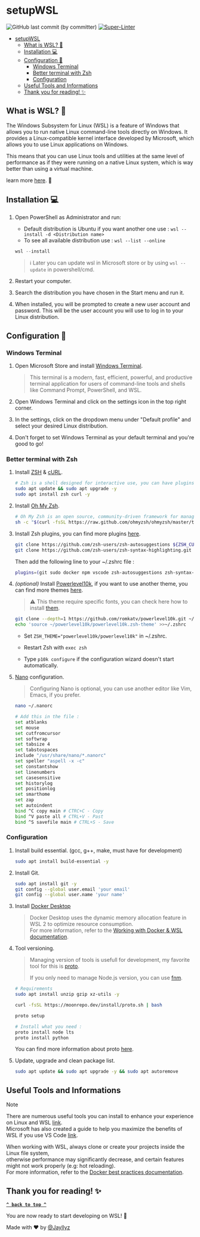 # setupWSL

![GitHub last commit (by committer)](https://img.shields.io/github/last-commit/jayllyz/setupWSL)
[![Super-Linter](https://github.com/jayllyz/setupWSL/actions/workflows/lint.yml/badge.svg)](https://github.com/marketplace/actions/super-linter)

- [setupWSL](#setupwsl)
  - [What is WSL? :thinking:](#what-is-wsl-thinking)
  - [Installation :computer:](#installation-computer)
  - [Configuration :wrench:](#configuration-wrench)
    - [Windows Terminal](#windows-terminal)
    - [Better terminal with Zsh](#better-terminal-with-zsh)
    - [Configuration](#configuration)
  - [Useful Tools and Informations](#useful-tools-and-informations)
  - [Thank you for reading! :sparkles:](#thank-you-for-reading-sparkles)

## What is WSL? :thinking:

The Windows Subsystem for Linux (WSL) is a feature of Windows that allows you to run native Linux command-line tools directly on Windows. It provides a Linux-compatible kernel interface developed by Microsoft, which allows you to use Linux applications on Windows.

This means that you can use Linux tools and utilities at the same level of performance as if they were running on a native Linux system, which is way better than using a virtual machine.

learn more [here](https://learn.microsoft.com/en-us/windows/wsl/about). :book:

## Installation :computer:

1. Open PowerShell as Administrator and run:

   - Default distribution is Ubuntu if you want another one use : `wsl --install -d <Distribution name>`
   - To see all available distribution use : `wsl --list --online`

   ```powershell
   wsl --install
   ```

     > ℹ️ Later you can update wsl in Microsoft store or by using `wsl --update` in powershell/cmd.

2. Restart your computer.

3. Search the distribution you have chosen in the Start menu and run it.

4. When installed, you will be prompted to create a new user account and password. This will be the user account you will use to log in to your Linux distribution.

## Configuration :wrench:

### Windows Terminal

1. Open Microsoft Store and install [Windows Terminal](https://apps.microsoft.com/store/detail/windows-terminal/9N0DX20HK701?hl=fr-fr&gl=fr&rtc=1).

   > This terminal is a modern, fast, efficient, powerful, and productive terminal application for users of command-line tools and shells like Command Prompt, PowerShell, and WSL.

2. Open Windows Terminal and click on the settings icon in the top right corner.

3. In the settings, click on the dropdown menu under "Default profile" and select your desired Linux distribution.

4. Don't forget to set Windows Terminal as your default terminal and you're good to go!

### Better terminal with Zsh

1. Install [ZSH](https://zsh.sourceforge.io/) & [cURL](https://curl.se/).

   ```bash
   # Zsh is a shell designed for interactive use, you can have plugins, themes, etc.
   sudo apt update && sudo apt upgrade -y
   sudo apt install zsh curl -y
   ```

2. Install [Oh My Zsh](https://ohmyz.sh/).

   ```bash
   # Oh My Zsh is an open source, community-driven framework for managing your Zsh configuration.
   sh -c "$(curl -fsSL https://raw.github.com/ohmyzsh/ohmyzsh/master/tools/install.sh)"
   ```

3. Install Zsh plugins, you can find more plugins [here](https://github.com/ohmyzsh/ohmyzsh/wiki/Plugins).

   ```bash
   git clone https://github.com/zsh-users/zsh-autosuggestions ${ZSH_CUSTOM:-~/.oh-my-zsh/custom}/plugins/zsh-autosuggestions
   git clone https://github.com/zsh-users/zsh-syntax-highlighting.git ${ZSH_CUSTOM:-~/.oh-my-zsh/custom}/plugins/zsh-syntax-highlighting
   ```

   Then add the following line to your ~/.zshrc file :

   ```bash
   plugins=(git sudo docker npm vscode zsh-autosuggestions zsh-syntax-highlighting)
   ```

4. *(optional)* Install [Powerlevel10k](https://github.com/romkatv/powerlevel10k), if you want to use another theme, you can find more themes [here](https://github.com/ohmyzsh/ohmyzsh/wiki/Themes).

   > ⚠️ This theme require specific fonts, you can check here how to install [them](https://github.com/romkatv/powerlevel10k#meslo-nerd-font-patched-for-powerlevel10k).

   ```bash
   git clone --depth=1 https://github.com/romkatv/powerlevel10k.git ~/powerlevel10k
   echo 'source ~/powerlevel10k/powerlevel10k.zsh-theme' >>~/.zshrc
   ```

   - Set `ZSH_THEME="powerlevel10k/powerlevel10k"` in ~/.zshrc.

   - Restart Zsh with `exec zsh`

   - Type `p10k configure` if the configuration wizard doesn't start automatically.

5. [Nano](https://www.nano-editor.org/) configuration.
   > Configuring Nano is optional, you can use another editor like Vim, Emacs, if you prefer.

   ```bash
   nano ~/.nanorc

   # Add this in the file :
   set atblanks
   set mouse
   set cutfromcursor
   set softwrap
   set tabsize 4
   set tabstospaces
   include "/usr/share/nano/*.nanorc"
   set speller "aspell -x -c"
   set constantshow
   set linenumbers
   set casesensitive
   set historylog
   set positionlog
   set smarthome
   set zap
   set autoindent
   bind ^C copy main # CTRC+C - Copy
   bind ^V paste all # CTRL+V - Past
   bind ^S savefile main # CTRL+S - Save
   ```

### Configuration

1. Install build essential. (gcc, g++, make, must have for development)

   ```bash
   sudo apt install build-essential -y
   ```

2. Install Git.

   ```bash
   sudo apt install git -y
   git config --global user.email 'your email'
   git config --global user.name 'your name'
   ```

3. Install [Docker Desktop](https://docs.docker.com/desktop/wsl/)

   > Docker Desktop uses the dynamic memory allocation feature in WSL 2 to optimize resource consumption.<br>
   > For more information, refer to the [Working with Docker & WSL documentation](https://docs.docker.com/desktop/wsl/).

4. Tool versioning.

   > Managing version of tools is usefull for development, my favorite tool for this is [proto](https://moonrepo.dev/proto). <br>
   >
   > If you only need to manage Node.js version, you can use [fnm](https://github.com/Schniz/fnm).

   ```bash
   # Requirements
   sudo apt install unzip gzip xz-utils -y

   curl -fsSL https://moonrepo.dev/install/proto.sh | bash

   proto setup

   # Install what you need :
   proto install node lts
   proto install python 
   ```

   You can find more information about proto [here](https://moonrepo.dev/proto).

5. Update, upgrade and clean package list.

   ```bash
   sudo apt update && sudo apt upgrade -y && sudo apt autoremove
   ```

## Useful Tools and Informations

> [!NOTE]
> There are numerous useful tools you can install to enhance your experience on Linux and WSL [link](more.md). <br>
> Microsoft has also created a guide to help you maximize the benefits of WSL if you use VS Code [link](https://docs.microsoft.com/en-us/windows/wsl/tutorials/wsl-vscode). <br>
>
> When working with WSL, always clone or create your projects inside the Linux file system, <br> otherwise performance may significantly decrease, and certain features might not work properly (e.g: hot reloading).<br>
> For more information, refer to the [Docker best practices documentation](https://docs.docker.com/desktop/wsl/best-practices/).

## Thank you for reading! :sparkles:

**[`^ back to top ^`](#setupwsl)**

You are now ready to start developing on WSL! :tada:

Made with :heart: by [@Jayllyz](https://github.com/Jayllyz)
